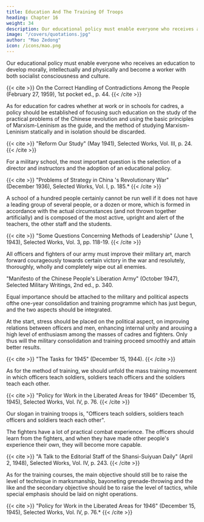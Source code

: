 ```yaml
---
title: Education And The Training Of Troops
heading: Chapter 16
weight: 34
description: Our educational policy must enable everyone who receives an education to develop morally, intellectually and physically
image: "/covers/quotations.jpg"
author: "Mao Zedong"
icon: /icons/mao.png
---
```



Our educational policy must enable everyone who receives an education to develop morally, intellectually and physically and become a worker with both socialist consciousness and culture.

{{< cite >}}
On the Correct Handling of Contradictions Among the People (February 27, 1959), 1st pocket ed., p. 44.
{{< /cite >}}

As for education for cadres whether at work or in schools for cadres, a policy should be established of focusing such education on the study of the practical problems of the Chinese revolution and using the basic principles of Marxism-Leninism as the guide, and the method of studying Marxism-
Leninism statically and in isolation should be discarded.

{{< cite >}}
"Reform Our Study" (May 1941), Selected Works, Vol. III, p. 24.
{{< /cite >}}


For a military school, the most important question is the selection of a director and instructors and the adoption of an educational policy.

{{< cite >}}
"Problems of Strategy in China 's Revolutionary War" (December 1936), Selected Works, Vol. I, p. 185.*
{{< /cite >}}

A school of a hundred people certainly cannot be run well if it does not have a leading group of several people, or a dozen or more, which is formed in accordance with the actual circumstances (and not thrown together artificially) and is composed of the most active, upright and alert of the
teachers, the other staff and the students.

{{< cite >}}
"Some Questions Concerning Methods of Leadership" (June 1, 1943), Selected Works,
Vol. 3, pp. 118-19.
{{< /cite >}}


All officers and fighters of our army must improve their military art, march forward courageously towards certain victory in the war and resolutely, thoroughly, wholly and completely wipe out all enemies.

"Manifesto of the Chinese People's Liberation Army" (October 1947), Selected Military Writings, 2nd ed., p. 340.

Equal importance should be attached to the military and political aspects ofthe one-year consolidation and training programme which has just begun, and the two aspects should be integrated. 

At the start, stress should be placed on the political aspect, on improving relations between officers and men, enhancing internal unity and arousing a high level of enthusiasm among the masses of cadres and fighters. Only thus will the military consolidation and training proceed smoothly and attain better results.

{{< cite >}} 
"The Tasks for 1945" (December 15, 1944).
{{< /cite >}}


As for the method of training, we should unfold the mass training movement in which officers teach soldiers, soldiers teach officers and the soldiers teach each other.

{{< cite >}}
"Policy for Work in the Liberated Areas for 1946" (December 15, 1945), Selected Works, Vol. IV, p. 76.
{{< /cite >}}

Our slogan in training troops is, "Officers teach soldiers, soldiers teach officers and soldiers teach each other". 

The fighters have a lot of practical combat experience. The officers should learn from the fighters, and when they have made other people's experience their own, they will become more
capable.

{{< cite >}}
"A Talk to the Editorial Staff of the Shansi-Suiyuan Daily" (April 2, 1948), Selected Works, Vol. IV, p. 243.
{{< /cite >}}

As for the training courses, the main objective should still be to raise the level of technique in marksmanship, bayoneting grenade-throwing and the like and the secondary objective should be to raise the level of tactics, while special emphasis should be laid on night operations.

{{< cite >}}
"Policy for Work in the Liberated Areas for 1946" (December 15, 1945), Selected Works, Vol. IV, p. 76.*
{{< /cite >}}
